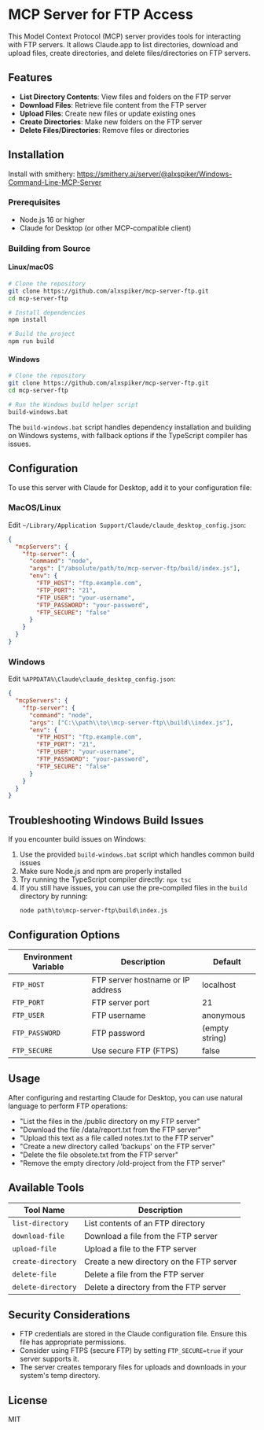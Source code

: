 # MCP Server for FTP Access

This Model Context Protocol (MCP) server provides tools for interacting with FTP servers. It allows Claude.app to list directories, download and upload files, create directories, and delete files/directories on FTP servers.

## Features

- **List Directory Contents**: View files and folders on the FTP server
- **Download Files**: Retrieve file content from the FTP server
- **Upload Files**: Create new files or update existing ones
- **Create Directories**: Make new folders on the FTP server
- **Delete Files/Directories**: Remove files or directories

## Installation

Install with smithery: https://smithery.ai/server/@alxspiker/Windows-Command-Line-MCP-Server

### Prerequisites

- Node.js 16 or higher
- Claude for Desktop (or other MCP-compatible client)

### Building from Source

#### Linux/macOS
```bash
# Clone the repository
git clone https://github.com/alxspiker/mcp-server-ftp.git
cd mcp-server-ftp

# Install dependencies
npm install

# Build the project
npm run build
```

#### Windows
```bash
# Clone the repository
git clone https://github.com/alxspiker/mcp-server-ftp.git
cd mcp-server-ftp

# Run the Windows build helper script
build-windows.bat
```

The `build-windows.bat` script handles dependency installation and building on Windows systems, with fallback options if the TypeScript compiler has issues.

## Configuration

To use this server with Claude for Desktop, add it to your configuration file:

### MacOS/Linux
Edit `~/Library/Application Support/Claude/claude_desktop_config.json`:

```json
{
  "mcpServers": {
    "ftp-server": {
      "command": "node",
      "args": ["/absolute/path/to/mcp-server-ftp/build/index.js"],
      "env": {
        "FTP_HOST": "ftp.example.com",
        "FTP_PORT": "21",
        "FTP_USER": "your-username",
        "FTP_PASSWORD": "your-password",
        "FTP_SECURE": "false"
      }
    }
  }
}
```

### Windows
Edit `%APPDATA%\Claude\claude_desktop_config.json`:

```json
{
  "mcpServers": {
    "ftp-server": {
      "command": "node",
      "args": ["C:\\path\\to\\mcp-server-ftp\\build\\index.js"],
      "env": {
        "FTP_HOST": "ftp.example.com",
        "FTP_PORT": "21",
        "FTP_USER": "your-username",
        "FTP_PASSWORD": "your-password",
        "FTP_SECURE": "false"
      }
    }
  }
}
```

## Troubleshooting Windows Build Issues

If you encounter build issues on Windows:

1. Use the provided `build-windows.bat` script which handles common build issues
2. Make sure Node.js and npm are properly installed
3. Try running the TypeScript compiler directly: `npx tsc`
4. If you still have issues, you can use the pre-compiled files in the `build` directory by running:
   ```
   node path\to\mcp-server-ftp\build\index.js
   ```

## Configuration Options

| Environment Variable | Description | Default |
|---------------------|-------------|---------|
| `FTP_HOST` | FTP server hostname or IP address | localhost |
| `FTP_PORT` | FTP server port | 21 |
| `FTP_USER` | FTP username | anonymous |
| `FTP_PASSWORD` | FTP password | (empty string) |
| `FTP_SECURE` | Use secure FTP (FTPS) | false |

## Usage

After configuring and restarting Claude for Desktop, you can use natural language to perform FTP operations:

- "List the files in the /public directory on my FTP server"
- "Download the file /data/report.txt from the FTP server"
- "Upload this text as a file called notes.txt to the FTP server"
- "Create a new directory called 'backups' on the FTP server"
- "Delete the file obsolete.txt from the FTP server"
- "Remove the empty directory /old-project from the FTP server"

## Available Tools

| Tool Name | Description |
|-----------|-------------|
| `list-directory` | List contents of an FTP directory |
| `download-file` | Download a file from the FTP server |
| `upload-file` | Upload a file to the FTP server |
| `create-directory` | Create a new directory on the FTP server |
| `delete-file` | Delete a file from the FTP server |
| `delete-directory` | Delete a directory from the FTP server |

## Security Considerations

- FTP credentials are stored in the Claude configuration file. Ensure this file has appropriate permissions.
- Consider using FTPS (secure FTP) by setting `FTP_SECURE=true` if your server supports it.
- The server creates temporary files for uploads and downloads in your system's temp directory.

## License

MIT

